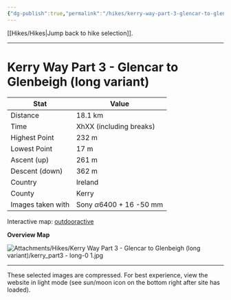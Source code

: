 ```yaml
---
{"dg-publish":true,"permalink":"/hikes/kerry-way-part-3-glencar-to-glenbeigh-long-variant/","hide":"true","updated":"2025-06-16T17:15:00.000+02:00"}
---
```


[[Hikes/Hikes\|Jump back to hike selection]].

---
# Kerry Way Part 3 - Glencar to Glenbeigh (long variant)
 
| Stat              | Value                                |
| ----------------- | ------------------------------------ |
| Distance          | 18.1 km                              |
| Time              | XhXX (including breaks)              |
| Highest Point     | 232 m                                |
| Lowest Point      | 17 m                                 |
| Ascent (up)       | 261 m                                |
| Descent (down)    | 362 m                                |
| Country           | Ireland                              |
| County            | Kerry                                |
| Images taken with | Sony $\alpha\text{6400}$ + 16 -50 mm |

Interactive map: [outdooractive](https://www.outdooractive.com/en/route/hiking-trail/southwest-ireland/kerry-way-part-3-glencar-glenbeigh-long-variant-/318337628/?share=%7E3ix7qxit%244osshxku)

**Overview Map**

![Attachments/Hikes/Kerry Way Part 3 - Glencar to Glenbeigh (long variant)/kerry_part3 - long-0 1.jpg](/img/user/Attachments/Hikes/Kerry%20Way%20Part%203%20-%20Glencar%20to%20Glenbeigh%20(long%20variant)/kerry_part3%20-%20long-0%201.jpg)

---
These selected images are compressed. For best experience, view the website in light mode (see sun/moon icon on the bottom right after site has loaded).